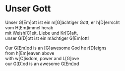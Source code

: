 # Unser Gott

Unser G[Em]ott ist ein m[G]ächtiger Gott, er h[D]errscht  
vom H[Em]immel herab  
mit Weish[C]eit, Liebe und Kr[G]aft,   
unser G[D]ott ist ein mächtiger G[Em]ott!

Our G[Em]od is an [G]awesome God he r[D]eigns   
from h[Em]eaven above  
with w[C]isdom, power and L[G]ove  
our G[D]od is an awesome G[Em]od

